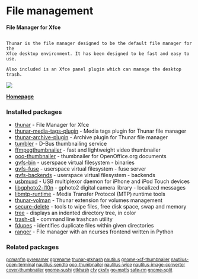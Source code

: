 # File management

__File Manager for Xfce__

```

Thunar is the file manager designed to be the default file manager for the
Xfce desktop environment. It has been designed to be fast and easy to use.

Also included is an Xfce panel plugin which can manage the desktop trash.

```

![](https://screenshots.debian.net/thumbnail/thunar/)


 **[Homepage](http://thunar.xfce.org)**

### Installed packages

* [thunar](https://packages.debian.org/jessie/thunar) - File Manager for Xfce
* [thunar-media-tags-plugin](https://packages.debian.org/jessie/thunar-media-tags-plugin) - Media tags plugin for Thunar file manager
* [thunar-archive-plugin](https://packages.debian.org/jessie/thunar-archive-plugin) - Archive plugin for Thunar file manager
* [tumbler](https://packages.debian.org/jessie/tumbler) - D-Bus thumbnailing service
* [ffmpegthumbnailer](https://packages.debian.org/jessie/ffmpegthumbnailer) - fast and lightweight video thumbnailer
* [ooo-thumbnailer](https://packages.debian.org/jessie/ooo-thumbnailer) - thumbnailer for OpenOffice.org documents
* [gvfs-bin](https://packages.debian.org/jessie/gvfs-bin) - userspace virtual filesystem - binaries
* [gvfs-fuse](https://packages.debian.org/jessie/gvfs-fuse) - userspace virtual filesystem - fuse server
* [gvfs-backends](https://packages.debian.org/jessie/gvfs-backends) - userspace virtual filesystem - backends
* [usbmuxd](https://packages.debian.org/jessie/usbmuxd) - USB multiplexor daemon for iPhone and iPod Touch devices
* [libgphoto2-l10n](https://packages.debian.org/jessie/libgphoto2-l10n) - gphoto2 digital camera library - localized messages
* [libmtp-runtime](https://packages.debian.org/jessie/libmtp-runtime) - Media Transfer Protocol (MTP) runtime tools
* [thunar-volman](https://packages.debian.org/jessie/thunar-volman) - Thunar extension for volumes management
* [secure-delete](https://packages.debian.org/jessie/secure-delete) - tools to wipe files, free disk space, swap and memory
* [tree](https://packages.debian.org/jessie/tree) - displays an indented directory tree, in color
* [trash-cli](https://packages.debian.org/jessie/trash-cli) - command line trashcan utility
* [fdupes](https://packages.debian.org/jessie/fdupes) - identifies duplicate files within given directories
* [ranger](https://packages.debian.org/jessie/ranger) - File manager with an ncurses frontend written in Python

### Related packages

<sub> [pcmanfm](https://packages.debian.org/jessie/pcmanfm) [pyrenamer](https://packages.debian.org/jessie/pyrenamer) [gprename](https://packages.debian.org/jessie/gprename) [thunar-gtkhash](https://packages.debian.org/jessie/thunar-gtkhash) [nautilus](https://packages.debian.org/jessie/nautilus) [gnome-xcf-thumbnailer](https://packages.debian.org/jessie/gnome-xcf-thumbnailer) [nautilus-open-terminal](https://packages.debian.org/jessie/nautilus-open-terminal) [nautilus-sendto](https://packages.debian.org/jessie/nautilus-sendto) [ooo-thumbnailer](https://packages.debian.org/jessie/ooo-thumbnailer) [nautilus-wipe](https://packages.debian.org/jessie/nautilus-wipe) [nautilus-image-converter](https://packages.debian.org/jessie/nautilus-image-converter) [cover-thumbnailer](https://packages.debian.org/jessie/cover-thumbnailer) [gnome-sushi](https://packages.debian.org/jessie/gnome-sushi) [gtkhash](https://packages.debian.org/jessie/gtkhash) [cfv](https://packages.debian.org/jessie/cfv) [cksfv](https://packages.debian.org/jessie/cksfv) [go-mptfs](https://packages.debian.org/jessie/go-mptfs) [safe-rm](https://packages.debian.org/jessie/safe-rm) [gnome-split](https://packages.debian.org/jessie/gnome-split)  </sub>

